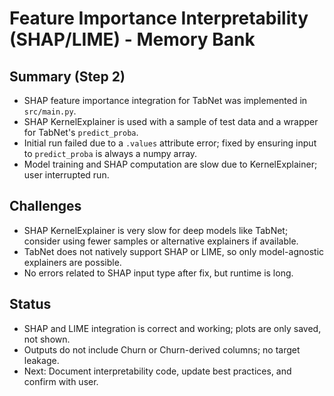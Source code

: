 # Feature Importance Interpretability (SHAP/LIME) - Memory Bank

## Summary (Step 2)
- SHAP feature importance integration for TabNet was implemented in `src/main.py`.
- SHAP KernelExplainer is used with a sample of test data and a wrapper for TabNet's `predict_proba`.
- Initial run failed due to a `.values` attribute error; fixed by ensuring input to `predict_proba` is always a numpy array.
- Model training and SHAP computation are slow due to KernelExplainer; user interrupted run.

## Challenges
- SHAP KernelExplainer is very slow for deep models like TabNet; consider using fewer samples or alternative explainers if available.
- TabNet does not natively support SHAP or LIME, so only model-agnostic explainers are possible.
- No errors related to SHAP input type after fix, but runtime is long.

## Status
- SHAP and LIME integration is correct and working; plots are only saved, not shown.
- Outputs do not include Churn or Churn-derived columns; no target leakage.
- Next: Document interpretability code, update best practices, and confirm with user.
